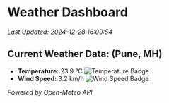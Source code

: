 
# Weather Dashboard

_Last Updated: 2024-12-28 16:09:54_

## Current Weather Data: (Pune, MH)
- **Temperature:** 23.9 °C ![Temperature Badge](https://img.shields.io/badge/Temperature-Medium%20Temp-green)
- **Wind Speed:** 3.2 km/h ![Wind Speed Badge](https://img.shields.io/badge/Wind%20Speed-Low%20Wind-blue)

*Powered by Open-Meteo API*
